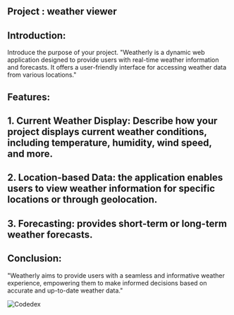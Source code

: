 ## Project  : weather viewer 



## Introduction:

Introduce the purpose of your project.  "Weatherly is a dynamic web application designed to provide users with real-time weather information and forecasts. It offers a user-friendly interface for accessing weather data from various locations."



## Features:



## 1. Current Weather Display: Describe how your project displays current weather conditions, including temperature, humidity, wind speed, and more.

## 2. Location-based Data:  the application enables users to view weather information for specific locations or through geolocation.



## 3. Forecasting: provides short-term or long-term weather forecasts.



## Conclusion:



 "Weatherly aims to provide users with a seamless and informative weather experience, empowering them to make informed decisions based on accurate and up-to-date weather data."

 
![Codedex](https://www.codedex.io/)

